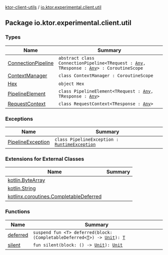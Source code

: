 [ktor-client-utils](../index.md) / [io.ktor.experimental.client.util](./index.md)

## Package io.ktor.experimental.client.util

### Types

| Name | Summary |
|---|---|
| [ConnectionPipeline](-connection-pipeline/index.md) | `abstract class ConnectionPipeline<TRequest : `[`Any`](https://kotlinlang.org/api/latest/jvm/stdlib/kotlin/-any/index.html)`, TResponse : `[`Any`](https://kotlinlang.org/api/latest/jvm/stdlib/kotlin/-any/index.html)`> : CoroutineScope` |
| [ContextManager](-context-manager/index.md) | `class ContextManager : CoroutineScope` |
| [Hex](-hex/index.md) | `object Hex` |
| [PipelineElement](-pipeline-element/index.md) | `class PipelineElement<TRequest : `[`Any`](https://kotlinlang.org/api/latest/jvm/stdlib/kotlin/-any/index.html)`, TResponse : `[`Any`](https://kotlinlang.org/api/latest/jvm/stdlib/kotlin/-any/index.html)`>` |
| [RequestContext](-request-context/index.md) | `class RequestContext<TResponse : `[`Any`](https://kotlinlang.org/api/latest/jvm/stdlib/kotlin/-any/index.html)`>` |

### Exceptions

| Name | Summary |
|---|---|
| [PipelineException](-pipeline-exception/index.md) | `class PipelineException : `[`RuntimeException`](https://kotlinlang.org/api/latest/jvm/stdlib/kotlin/-runtime-exception/index.html) |

### Extensions for External Classes

| Name | Summary |
|---|---|
| [kotlin.ByteArray](kotlin.-byte-array/index.md) |  |
| [kotlin.String](kotlin.-string/index.md) |  |
| [kotlinx.coroutines.CompletableDeferred](kotlinx.coroutines.-completable-deferred/index.md) |  |

### Functions

| Name | Summary |
|---|---|
| [deferred](deferred.md) | `suspend fun <T> deferred(block: (CompletableDeferred<`[`T`](deferred.md#T)`>) -> `[`Unit`](https://kotlinlang.org/api/latest/jvm/stdlib/kotlin/-unit/index.html)`): `[`T`](deferred.md#T) |
| [silent](silent.md) | `fun silent(block: () -> `[`Unit`](https://kotlinlang.org/api/latest/jvm/stdlib/kotlin/-unit/index.html)`): `[`Unit`](https://kotlinlang.org/api/latest/jvm/stdlib/kotlin/-unit/index.html) |
